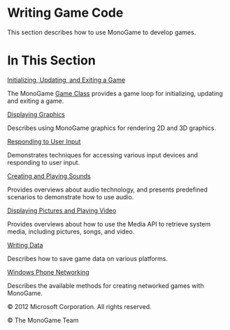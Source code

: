 

# Writing Game Code

This section describes how to use MonoGame to develop games.

# In This Section

[Initializing, Updating, and Exiting a Game](ApplicationModel.md)

The MonoGame [Game Class](xref:Microsoft.Xna.Framework.Game) provides a game loop for initializing, updating and exiting a game.

[Displaying Graphics](Graphics.md)

Describes using MonoGame graphics for rendering 2D and 3D graphics.

[Responding to User Input](Input.md)

Demonstrates techniques for accessing various input devices and responding to user input.

[Creating and Playing Sounds](Audio.md)

Provides overviews about audio technology, and presents predefined scenarios to demonstrate how to use audio.

[Displaying Pictures and Playing Video](Media.md)

Provides overviews about how to use the Media API to retrieve system media, including pictures, songs, and video.

[Writing Data](Storage_HowTo_SaveDataMobile.md)

Describes how to save game data on various platforms.

[Windows Phone Networking](WindowsPhoneNetworking.md)

Describes the available methods for creating networked games with MonoGame.

© 2012 Microsoft Corporation. All rights reserved. 

© The MonoGame Team
